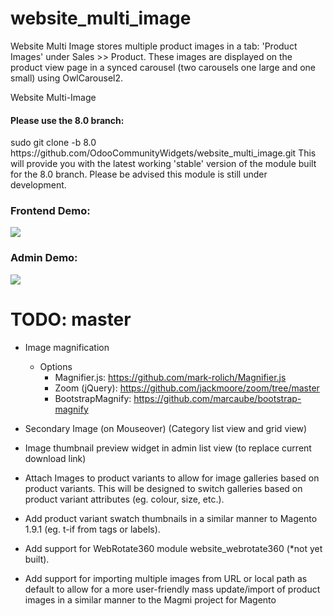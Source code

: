 website_multi_image
===================
Website Multi Image stores multiple product images in a tab: 'Product Images' under Sales >> Product. These images are displayed on the product view page in a synced carousel (two carousels one large and one small) using OwlCarousel2.

Website Multi-Image

<H4>Please use the 8.0 branch:</H4> 
    sudo git clone -b 8.0 https://github.com/OdooCommunityWidgets/website_multi_image.git
This will provide you with the latest working 'stable' version of the module built for the 8.0 branch. Please be advised this module is still under development.

<H3>Frontend Demo:</H3>
<img src="https://cloud.githubusercontent.com/assets/2337666/5392143/3d4af6e8-815e-11e4-9512-3612bfdaa86a.png"/>

<H3>Admin Demo:</H3>
<img src="https://cloud.githubusercontent.com/assets/2337666/5392142/3d2107d4-815e-11e4-87f8-603f3c5ceeb8.png"/>

TODO: master
===================
* Image magnification
  * Options
    * Magnifier.js: https://github.com/mark-rolich/Magnifier.js
    * Zoom (jQuery): https://github.com/jackmoore/zoom/tree/master
    * BootstrapMagnify: https://github.com/marcaube/bootstrap-magnify

* Secondary Image (on Mouseover) (Category list view and grid view)
* Image thumbnail preview widget in admin list view (to replace current download link)
* Attach Images to product variants to allow for image galleries based on product variants. This will be designed to switch galleries based on product variant attributes (eg. colour, size, etc.).
* Add product variant swatch thumbnails in a similar manner to Magento 1.9.1 (eg. t-if from tags or labels).
* Add support for WebRotate360 module website_webrotate360 (*not yet built).
* Add support for importing multiple images from URL or local path as default to allow for a more user-friendly mass update/import of product images in a similar manner to the Magmi project for Magento
